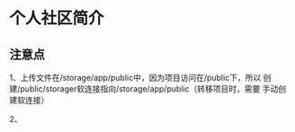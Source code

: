 
# 个人社区简介

## 注意点
1、上传文件在/storage/app/public中，因为项目访问在/public下，所以
创建/public/storager软连接指向/storage/app/public（转移项目时，需要
手动创建软连接）

2、